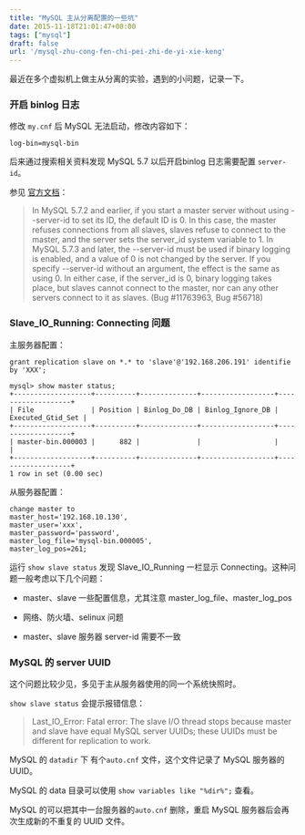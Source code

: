 ```yaml
---
title: "MySQL 主从分离配置的一些坑"
date: 2015-11-18T21:01:47+08:00
tags: ["mysql"]
draft: false
url: '/mysql-zhu-cong-fen-chi-pei-zhi-de-yi-xie-keng'
---
```


最近在多个虚拟机上做主从分离的实验，遇到的小问题，记录一下。

<!--more-->

### 开启 binlog 日志

修改 `my.cnf` 后 MySQL 无法启动，修改内容如下：
```
log-bin=mysql-bin
```

后来通过搜索相关资料发现 MySQL 5.7 以后开启binlog 日志需要配置 `server-id`。 

参见 [官方文档](https://dev.mysql.com/doc/refman/5.7/en/replication-options.html)：
>In MySQL 5.7.2 and earlier, if you start a master server without using --server-id to set its ID, the default ID is 0. In this case, the master refuses connections from all slaves, slaves refuse to connect to the master, and the server sets the server_id system variable to 1. In MySQL 5.7.3 and later, the --server-id must be used if binary logging is enabled, and a value of 0 is not changed by the server. If you specify --server-id without an argument, the effect is the same as using 0. In either case, if the server_id is 0, binary logging takes place, but slaves cannot connect to the master, nor can any other servers connect to it as slaves. (Bug #11763963, Bug #56718)
### Slave_IO_Running: Connecting 问题
主服务器配置：
```
grant replication slave on *.* to 'slave'@'192.168.206.191' identifie by 'XXX';

mysql> show master status;
+-------------------+----------+--------------+------------------+-------------------+
| File              | Position | Binlog_Do_DB | Binlog_Ignore_DB | Executed_Gtid_Set |
+-------------------+----------+--------------+------------------+-------------------+
| master-bin.000003 |      882 |              |                  |                   |
+-------------------+----------+--------------+------------------+-------------------+
1 row in set (0.00 sec)
```
从服务器配置：
```
change master to
master_host='192.168.10.130',
master_user='xxx',
master_password='password',
master_log_file='mysql-bin.000005',
master_log_pos=261;
```


运行 `show slave status` 发现 Slave_IO_Running 一栏显示 Connecting。这种问题一般考虑以下几个问题：

* master、slave 一些配置信息，尤其注意 master_log_file、master_log_pos 


* 网络、防火墙、selinux 问题
* master、slave 服务器 server-id 需要不一致

### MySQL 的 server UUID

这个问题比较少见，多见于主从服务器使用的同一个系统快照时。

`show slave status` 会提示报错信息：

>Last_IO_Error: Fatal error: The slave I/O thread stops because master and slave have equal MySQL server UUIDs; these UUIDs must be different for replication to work.

MySQL 的 `datadir` 下 有个`auto.cnf` 文件，这个文件记录了 MySQL 服务器的UUID。

MySQL 的 data 目录可以使用 `show variables like "%dir%";` 查看。

MySQL 的可以把其中一台服务器的`auto.cnf` 删除，重启 MySQL 服务器后会再次生成新的不重复的 UUID 文件。